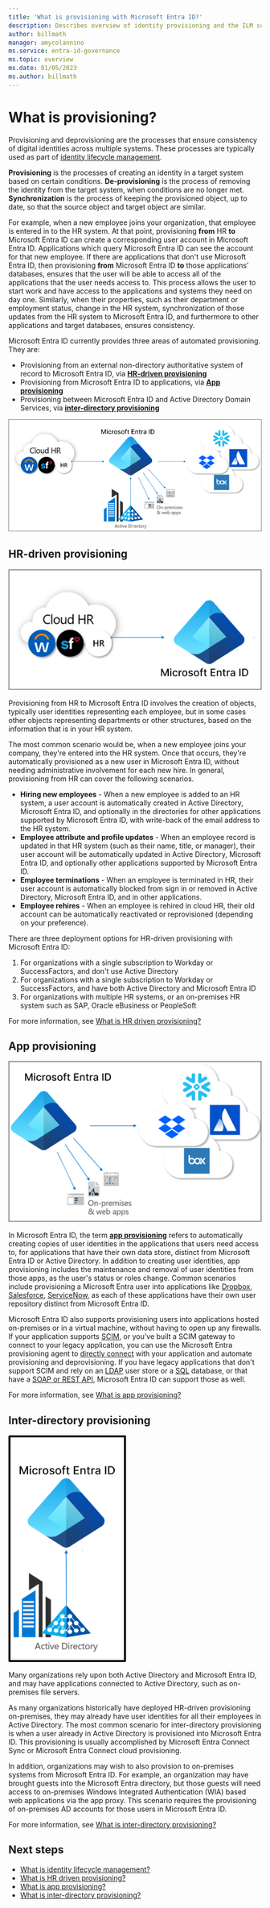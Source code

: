 ```yaml
---
title: 'What is provisioning with Microsoft Entra ID?'
description: Describes overview of identity provisioning and the ILM scenarios.
author: billmath
manager: amycolannino
ms.service: entra-id-governance
ms.topic: overview
ms.date: 01/05/2023
ms.author: billmath
---
```


# What is provisioning?

Provisioning and deprovisioning are the processes that ensure consistency of digital identities across multiple systems.  These processes are typically used as part of [identity lifecycle management](govern-the-employee-lifecycle.md).

**Provisioning** is the processes of creating an identity in a target system based on certain conditions.  **De-provisioning** is the process of removing the identity from the target system, when conditions are no longer met. **Synchronization** is the process of keeping the provisioned object, up to date, so that the source object and target object are similar.

For example, when a new employee joins your organization, that employee is entered in to the HR system.  At that point, provisioning **from** HR **to** Microsoft Entra ID can create a corresponding user account in Microsoft Entra ID. Applications which query Microsoft Entra ID can see the account for that new employee.  If there are applications that don't use Microsoft Entra ID, then provisioning **from** Microsoft Entra ID **to** those applications' databases, ensures that the user will be able to access all of the applications that the user needs access to.  This process allows the user to start work and have access to the applications and systems they need on day one.  Similarly, when their properties, such as their department or employment status, change in the HR system, synchronization of those updates from the HR system to Microsoft Entra ID, and furthermore to other applications and target databases, ensures consistency.

Microsoft Entra ID currently provides three areas of automated provisioning.  They are:  

- Provisioning from an external non-directory authoritative system of record to Microsoft Entra ID, via **[HR-driven provisioning](#hr-driven-provisioning)**  
- Provisioning from Microsoft Entra ID to applications, via **[App provisioning](#app-provisioning)**  
- Provisioning between Microsoft Entra ID and Active Directory Domain Services, via **[inter-directory provisioning](#inter-directory-provisioning)** 

![Diagram of the identity lifecycle management.](media/what-is-provisioning/provisioning.png)

## HR-driven provisioning

![Diagram of the HR provisioning.](media/what-is-provisioning/cloud-2a.png)

Provisioning from HR to Microsoft Entra ID involves the creation of objects, typically user identities representing each employee, but in some cases other objects representing departments or other structures, based on the information that is in your HR system.  

The most common scenario would be, when a new employee joins your company, they're entered into the HR system.  Once that occurs, they're automatically provisioned as a new user in Microsoft Entra ID, without needing administrative involvement for each new hire.  In general, provisioning from HR can cover the following scenarios.

- **Hiring new employees** - When a new employee is added to an HR system, a user account is automatically created in Active Directory, Microsoft Entra ID, and optionally in the directories for other  applications supported by Microsoft Entra ID, with write-back of the email address to the HR system.
- **Employee attribute and profile updates** - When an employee record is updated in that HR system (such as their name, title, or manager), their user account will be automatically updated in Active Directory, Microsoft Entra ID, and optionally other applications supported by Microsoft Entra ID.
- **Employee terminations** - When an employee is terminated in HR, their user account is automatically blocked from sign in or removed in Active Directory, Microsoft Entra ID, and in other applications.
- **Employee rehires** - When an employee is rehired in cloud HR, their old account can be automatically reactivated or reprovisioned (depending on your preference).

There are three deployment options for HR-driven provisioning with Microsoft Entra ID:

1. For organizations with a single subscription to Workday or SuccessFactors, and don't use Active Directory
1. For organizations with a single subscription to Workday or SuccessFactors, and have both Active Directory and Microsoft Entra ID
1. For organizations with multiple HR systems, or an on-premises HR system such as SAP, Oracle eBusiness or PeopleSoft

For more information, see [What is HR driven provisioning?](~/identity/app-provisioning/what-is-hr-driven-provisioning.md)

## App provisioning

![Diagram that shows the app provisioning flow.](media/what-is-provisioning/cloud-3b.png)

In Microsoft Entra ID, the term **[app provisioning](~/identity/app-provisioning/user-provisioning.md)** refers to automatically creating copies of user identities in the applications that users need access to, for applications that have their own data store, distinct from Microsoft Entra ID or Active Directory. In addition to creating user identities, app provisioning includes the maintenance and removal of user identities from those apps, as the user's status or roles change. Common scenarios include provisioning a Microsoft Entra user into applications like [Dropbox](~/identity/saas-apps/dropboxforbusiness-provisioning-tutorial.md), [Salesforce](~/identity/saas-apps/salesforce-provisioning-tutorial.md), [ServiceNow](~/identity/saas-apps/servicenow-provisioning-tutorial.md), as each of these applications have their own user repository distinct from Microsoft Entra ID.

Microsoft Entra ID also supports provisioning users into applications hosted on-premises or in a virtual machine, without having to open up any firewalls. If your application supports [SCIM](https://aka.ms/scimoverview), or you've built a SCIM gateway to connect to your legacy application, you can use the Microsoft Entra provisioning agent to [directly connect](~/identity/app-provisioning/on-premises-scim-provisioning.md) with your application and automate provisioning and deprovisioning. If you have legacy applications that don't support SCIM and rely on an [LDAP](~/identity/app-provisioning/on-premises-ldap-connector-configure.md) user store or a [SQL](~/identity/app-provisioning/on-premises-sql-connector-configure.md) database, or that have a [SOAP or REST API](~/identity/app-provisioning/on-premises-web-services-connector.md), Microsoft Entra ID can support those as well.

For more information, see [What is app provisioning?](~/identity/app-provisioning/user-provisioning.md)

## Inter-directory provisioning

![Diagram that shows the inter-directory provisioning](media/what-is-provisioning/cloud-4a.png)

Many organizations rely upon both Active Directory and Microsoft Entra ID, and may have applications connected to Active Directory, such as on-premises file servers.

As many organizations historically have deployed HR-driven provisioning on-premises, they may already have user identities for all their employees in Active Directory. The most common scenario for inter-directory provisioning is when a user already in Active Directory is provisioned into Microsoft Entra ID. This provisioning is usually accomplished by Microsoft Entra Connect Sync or Microsoft Entra Connect cloud provisioning. 

In addition, organizations may wish to also provision to on-premises systems from Microsoft Entra ID. For example, an organization may have brought guests into the Microsoft Entra directory, but those guests will need access to on-premises Windows Integrated Authentication (WIA) based web applications via the app proxy. This scenario requires the provisioning of on-premises AD accounts for those users in Microsoft Entra ID.

For more information, see [What is inter-directory provisioning?](~/identity/hybrid/what-is-inter-directory-provisioning.md)

 
## Next steps

- [What is identity lifecycle management?](scenarios/govern-the-employee-lifecycle.md)
- [What is HR driven provisioning?](~/identity/app-provisioning/what-is-hr-driven-provisioning.md)
- [What is app provisioning?](~/identity/app-provisioning/user-provisioning.md)
- [What is inter-directory provisioning?](~/identity/hybrid/what-is-inter-directory-provisioning.md)
